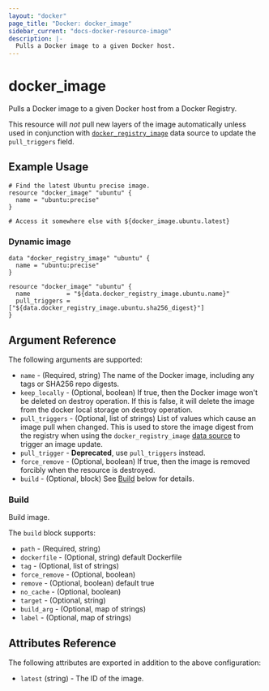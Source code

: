 ```yaml
---
layout: "docker"
page_title: "Docker: docker_image"
sidebar_current: "docs-docker-resource-image"
description: |-
  Pulls a Docker image to a given Docker host.
---
```


# docker\_image

Pulls a Docker image to a given Docker host from a Docker Registry.

This resource will *not* pull new layers of the image automatically unless used in
conjunction with [`docker_registry_image`](/docs/providers/docker/d/registry_image.html)
data source to update the `pull_triggers` field.

## Example Usage

```hcl
# Find the latest Ubuntu precise image.
resource "docker_image" "ubuntu" {
  name = "ubuntu:precise"
}

# Access it somewhere else with ${docker_image.ubuntu.latest}

```

### Dynamic image

```hcl
data "docker_registry_image" "ubuntu" {
  name = "ubuntu:precise"
}

resource "docker_image" "ubuntu" {
  name          = "${data.docker_registry_image.ubuntu.name}"
  pull_triggers = ["${data.docker_registry_image.ubuntu.sha256_digest}"]
}
```

## Argument Reference

The following arguments are supported:

* `name` - (Required, string) The name of the Docker image, including any tags or SHA256 repo digests.
* `keep_locally` - (Optional, boolean) If true, then the Docker image won't be
  deleted on destroy operation. If this is false, it will delete the image from
  the docker local storage on destroy operation.
* `pull_triggers` - (Optional, list of strings) List of values which cause an
  image pull when changed. This is used to store the image digest from the
  registry when using the `docker_registry_image` [data source](/docs/providers/docker/d/registry_image.html)
  to trigger an image update.
* `pull_trigger` - **Deprecated**, use `pull_triggers` instead.
* `force_remove` - (Optional, boolean) If true, then the image is removed forcibly when the resource is destroyed.
* `build` - (Optional, block) See [Build](#build-1) below for details.

<a id="build-1"></a>
### Build
Build image.

The `build` block supports:

* `path` - (Required, string)
* `dockerfile` - (Optional, string) default Dockerfile
* `tag` - (Optional, list of strings) 
* `force_remove` - (Optional, boolean)
* `remove` - (Optional, boolean) default true
* `no_cache` - (Optional, boolean)
* `target` - (Optional, string)
* `build_arg` - (Optional, map of strings)
* `label` - (Optional, map of strings)

## Attributes Reference

The following attributes are exported in addition to the above configuration:

* `latest` (string) - The ID of the image.
